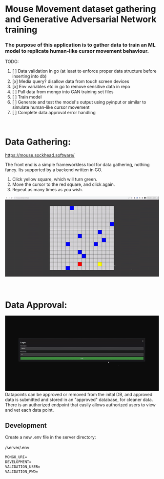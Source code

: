 # Mouse Movement dataset gathering and Generative Adversarial Network training

### The purpose of this application is to gather data to train an ML model to replicate human-like cursor movement behaviour.

TODO:

1. [ ] Data validation in go (at least to enforce proper data structure before inserting into db)
2. [x] Media query? disallow data from touch screen devices
3. [x] Env variables etc in go to remove sensitive data in repo
4. [ ] Pull data from mongo into GAN training set files
5. [ ] Train model
6. [ ] Generate and test the model's output using pyinput or similar to simulate human-like cursor
       movement
7. [ ] Complete data approval error handling

<br>

# Data Gathering:

https://mouse.sockhead.software/

The front end is a simple frameworkless tool for data gathering, nothing fancy. Its supported by a backend written in GO.

1. Click yellow square, which will turn green.
2. Move the cursor to the red square, and click again.
3. Repeat as many times as you wish.

![](example.gif)
<br>
<br>
<br>

# Data Approval:

![](dataPage.gif)
Datapoints can be approved or removed from the inital DB, and approved data is submitted and stored in an "approved" database, for cleaner data. There is an authorized endpoint that easily allows authorized users to view and vet each data point.

## Development

Create a new .env file in the server directory:  
<br>
/server/.env

```
MONGO_URI=
DEVELOPMENT=
VALIDATION_USER=
VALIDATION_PWD=
```
